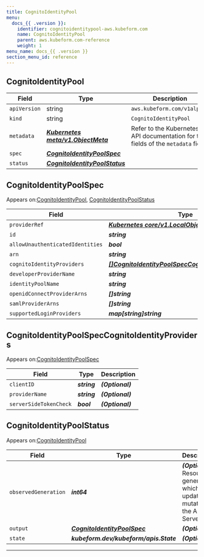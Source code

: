 ```yaml
---
title: CognitoIdentityPool
menu:
  docs_{{ .version }}:
    identifier: cognitoidentitypool-aws.kubeform.com
    name: CognitoIdentityPool
    parent: aws.kubeform.com-reference
    weight: 1
menu_name: docs_{{ .version }}
section_menu_id: reference
---
```


## CognitoIdentityPool
| Field | Type | Description |
| ------ | ----- | ----------- |
| `apiVersion` | string | `aws.kubeform.com/v1alpha1` |
|    `kind` | string | `CognitoIdentityPool` |
| `metadata` | ***[Kubernetes meta/v1.ObjectMeta](https://kubernetes.io/docs/reference/generated/kubernetes-api/v1.13/#objectmeta-v1-meta)***|Refer to the Kubernetes API documentation for the fields of the `metadata` field.|
| `spec` | ***[CognitoIdentityPoolSpec](#CognitoIdentityPoolSpec)***||
| `status` | ***[CognitoIdentityPoolStatus](#CognitoIdentityPoolStatus)***||
## CognitoIdentityPoolSpec

Appears on:[CognitoIdentityPool](#CognitoIdentityPool), [CognitoIdentityPoolStatus](#CognitoIdentityPoolStatus)

| Field | Type | Description |
| ------ | ----- | ----------- |
| `providerRef` | ***[Kubernetes core/v1.LocalObjectReference](https://kubernetes.io/docs/reference/generated/kubernetes-api/v1.13/#localobjectreference-v1-core)***||
| `id` | ***string***||
| `allowUnauthenticatedIdentities` | ***bool***| ***(Optional)*** |
| `arn` | ***string***| ***(Optional)*** |
| `cognitoIdentityProviders` | ***[[]CognitoIdentityPoolSpecCognitoIdentityProviders](#CognitoIdentityPoolSpecCognitoIdentityProviders)***| ***(Optional)*** |
| `developerProviderName` | ***string***| ***(Optional)*** |
| `identityPoolName` | ***string***||
| `openidConnectProviderArns` | ***[]string***| ***(Optional)*** |
| `samlProviderArns` | ***[]string***| ***(Optional)*** |
| `supportedLoginProviders` | ***map[string]string***| ***(Optional)*** |
## CognitoIdentityPoolSpecCognitoIdentityProviders

Appears on:[CognitoIdentityPoolSpec](#CognitoIdentityPoolSpec)

| Field | Type | Description |
| ------ | ----- | ----------- |
| `clientID` | ***string***| ***(Optional)*** |
| `providerName` | ***string***| ***(Optional)*** |
| `serverSideTokenCheck` | ***bool***| ***(Optional)*** |
## CognitoIdentityPoolStatus

Appears on:[CognitoIdentityPool](#CognitoIdentityPool)

| Field | Type | Description |
| ------ | ----- | ----------- |
| `observedGeneration` | ***int64***| ***(Optional)*** Resource generation, which is updated on mutation by the API Server.|
| `output` | ***[CognitoIdentityPoolSpec](#CognitoIdentityPoolSpec)***| ***(Optional)*** |
| `state` | ***kubeform.dev/kubeform/apis.State***| ***(Optional)*** |
---
